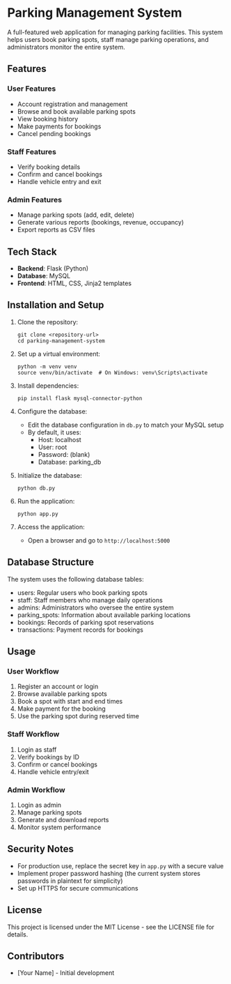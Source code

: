 # Parking Management System

A full-featured web application for managing parking facilities. This system helps users book parking spots, staff manage parking operations, and administrators monitor the entire system.

## Features

### User Features
- Account registration and management
- Browse and book available parking spots
- View booking history
- Make payments for bookings
- Cancel pending bookings

### Staff Features
- Verify booking details
- Confirm and cancel bookings
- Handle vehicle entry and exit

### Admin Features
- Manage parking spots (add, edit, delete)
- Generate various reports (bookings, revenue, occupancy)
- Export reports as CSV files

## Tech Stack

- **Backend**: Flask (Python)
- **Database**: MySQL
- **Frontend**: HTML, CSS, Jinja2 templates

## Installation and Setup

1. Clone the repository:
   ```
   git clone <repository-url>
   cd parking-management-system
   ```

2. Set up a virtual environment:
   ```
   python -m venv venv
   source venv/bin/activate  # On Windows: venv\Scripts\activate
   ```

3. Install dependencies:
   ```
   pip install flask mysql-connector-python
   ```

4. Configure the database:
   - Edit the database configuration in `db.py` to match your MySQL setup
   - By default, it uses:
     - Host: localhost
     - User: root
     - Password: (blank)
     - Database: parking_db

5. Initialize the database:
   ```
   python db.py
   ```

6. Run the application:
   ```
   python app.py
   ```

7. Access the application:
   - Open a browser and go to `http://localhost:5000`

## Database Structure

The system uses the following database tables:
- users: Regular users who book parking spots
- staff: Staff members who manage daily operations
- admins: Administrators who oversee the entire system
- parking_spots: Information about available parking locations
- bookings: Records of parking spot reservations
- transactions: Payment records for bookings

## Usage

### User Workflow
1. Register an account or login
2. Browse available parking spots
3. Book a spot with start and end times
4. Make payment for the booking
5. Use the parking spot during reserved time

### Staff Workflow
1. Login as staff
2. Verify bookings by ID
3. Confirm or cancel bookings
4. Handle vehicle entry/exit

### Admin Workflow
1. Login as admin
2. Manage parking spots
3. Generate and download reports
4. Monitor system performance

## Security Notes

- For production use, replace the secret key in `app.py` with a secure value
- Implement proper password hashing (the current system stores passwords in plaintext for simplicity)
- Set up HTTPS for secure communications

## License

This project is licensed under the MIT License - see the LICENSE file for details.

## Contributors

- [Your Name] - Initial development
